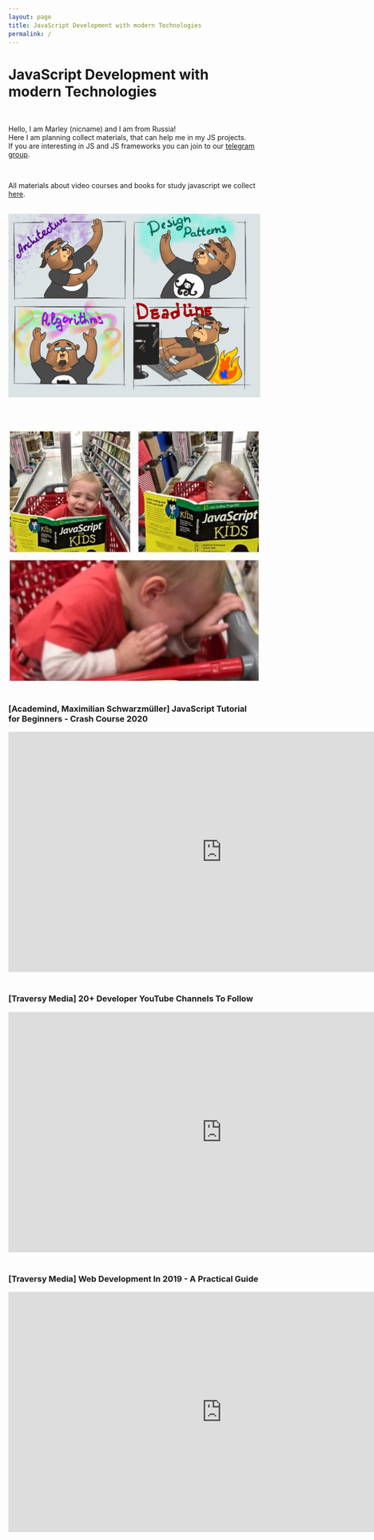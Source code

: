 ```yaml
---
layout: page
title: JavaScript Development with modern Technologies
permalink: /
---
```


# JavaScript Development with modern Technologies

<br/>

Hello, I am Marley (nicname) and I am from Russia!<br/>
Here I am planning collect materials, that can help me in my JS projects.<br/>
If you are interesting in JS and JS frameworks you can join to our <a href="/chat/">telegram group</a>.

<br/>

All materials about video courses and books for study javascript we collect <a href="//labs.jsdev.org">here</a>.

<br/>

<div align="center">
    <img src="/img/development-process.jpg" alt="development-process">
</div>

<br/><br/>

<div align="center">
    <img src="/img/javascript-for-kids.jpg" alt="javascript and kids">
</div>

<br/>

### [Academind, Maximilian Schwarzmüller] JavaScript Tutorial for Beginners - Crash Course 2020

<div align="center">
    <iframe width="853" height="480" src="https://www.youtube.com/embed/2qDywOS7VAc" frameborder="0" allow="accelerometer; autoplay; encrypted-media; gyroscope; picture-in-picture" allowfullscreen></iframe>
</div>

<br/>

### [Traversy Media] 20+ Developer YouTube Channels To Follow

<div align="center">
    <iframe width="853" height="480" src="https://www.youtube.com/embed/BZRLKDlSaAI" frameborder="0" allow="accelerometer; autoplay; encrypted-media; gyroscope; picture-in-picture" allowfullscreen></iframe>
</div>

<br/>

### [Traversy Media] Web Development In 2019 - A Practical Guide

<div align="center">
    <iframe width="853" height="480" src="https://www.youtube.com/embed/UnTQVlqmDQ0" frameborder="0" allow="autoplay; encrypted-media" allowfullscreen></iframe>
</div>
